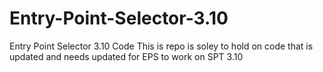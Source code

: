 # Entry-Point-Selector-3.10
Entry Point Selector 3.10 Code 
This is repo is soley to hold on code that is updated and needs updated for EPS to work on SPT 3.10
